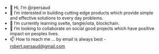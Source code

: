 - 👋 Hi, I’m @rpersaud
- 👀 I’m interested in building cutting edge products which provide simple and effective solutions to every day problems. 
- 🌱 I’m currently learning svelte, tangle/iota, blockchain.
- 💞️ I’m looking to collaborate on social good projects which have positive impact on peoples lives.
- 📫 How to reach me ... by email is always best - robert.persaud@gmail.com

<!---
rpersaud/rpersaud is a ✨ special ✨ repository because its `README.md` (this file) appears on your GitHub profile.
You can click the Preview link to take a look at your changes.
--->
